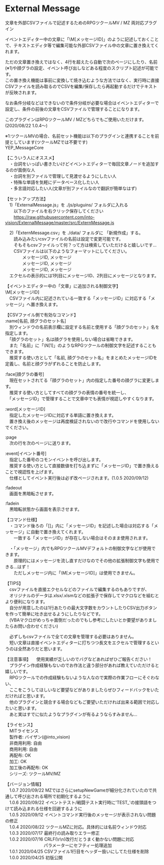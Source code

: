 # External Message
文章を外部CSVファイルで記述するためのRPGツクールMV / MZ 両対応プラグイン  


イベントエディター中の文章に「\M[メッセージID]」のように記述しておくことで、テキストエディタ等で編集可能な外部CSVファイル中の文章に置き換えてくれます。  

ただの文章置き換えではなく、4行を超えたら自動で次のページにしたり、名前(※1)や顔グラの設定、イベント呼び出しなどある程度のスクリプト記述が可能です。  
この置き換え機能は事前に変換して焼き込むような方法ではなく、実行時に直接CSVファイルを読み取るのでCSVを編集/保存したら再起動するだけでテキストが反映されます。  

なお条件分岐などはできないので条件分岐が必要な場合はイベントエディターで設定し、条件の前後の文章をCSVファイルで管理することになります。  

このプラグインはRPGツクールMV / MZどちらでもご使用いただけます。(2020/08/22 1.0.4～)  

※1:ツクールMVの場合、名前セット機能は以下のプラグインと連携することを前提としています(ツクールMZでは不要です)  
YEP_MessageCore  



【こういう人にオススメ】  
　・台詞をいっぱい書きたいけどイベントエディターで毎回文章ノードを追加するのが面倒な人  
　・台詞を別ファイルで管理して見渡せるようにしたい人  
　・特殊な単語を気軽にデータベース化したい人  
　・多言語対応したい人(文章が別ファイルなので翻訳が簡単なはず)  


【セットアップ方法】  
　1)「ExternalMessage.js」を ./js/pluguins/ フォルダに入れる  
　　以下のファイルを右クリック保存してください  
　　https://raw.githubusercontent.com/into-vision/ExternalMessage/master/src/ExternMessage.js  

　2)「ExternMessage.csv」を ./data/ フォルダに 「新規作成」する。  
　　読み込みたいcsvファイルの名前は設定で変更可能です。  
　　そもそもcsvファイルって何？って方は検索していただけると嬉しいです...  
　　CSVファイルは以下のようなフォーマットにしてください。  
　　　　メッセージID, メッセージ  
　　　　メッセージID, メッセージ  
　　　　メッセージID, メッセージ  
　エクセルの表示的には1列目にメッセージID、2列目にメッセージとなります。  


【イベントエディター中の「文章」に追加される制御文字】  
\M[メッセージID]  
　CSVファイル内に記述されている一致する「メッセージID」に対応する「メッセージ」へ置き換えます。  


【CSVファイル側で有効なコマンド】  
:name[名前, 顔グラのセット名]  
　別ウィンドウの名前表示欄に設定する名前と使用する「顔グラのセット」名を指定します。  
　「顔グラのセット」名は顔グラを使用しない場合は省略できます。  
　また「名前」に「\N[1]」のようなRPGツクールの制御文字を記述することもできます。  
　推奨する使い方として「名前, 顔グラのセット名」をまとめたメッセージIDを定義し、名前と顔グラがずれることを防止します。  


:face[顔グラの番号]  
　現在セットされてる「顔グラのセット」内の指定した番号の顔グラに変更します。  
　推奨する使い方としてすべての顔グラの表情の番号を統一し、  
　「メッセージID」で管理することで文章中でも表情が視認しやすくなります。  


:word[メッセージID]  
　指定したメッセージIDに対応する単語に置き換えます。  
　置き換え後のメッセージは再度検証されないので改行やコマンドを使用しないでください。  


:page  
　次の行を次のページに送ります。  


:event[イベント番号]  
　指定した番号のコモンイベントを呼び出します。  
　推奨する使い方として直接数値を打ち込まずに「メッセージID」で置き換えることで視認性を上げます。  
　仕様としてイベント実行後は必ず改ページされます。(1.0.5 2020/09/12)

:fadeout  
　画面を黒暗転させます。  


:fadein  
　黒暗転状態から画面を表示させます。  


【コマンド仕様】  
　・コマンド後ろの「[]」内に「メッセージID」を記述した場合は対応する「メッセージ」に自動で置き換えてくれます。  
　　一致する「メッセージID」が存在しない場合はそのまま使用されます。  

　・「メッセージ」内でもRPGツクールMVデフォルトの制御文字などが使用できます。  
　　原理的にはメッセージを流し直すだけなのでその他の拡張制御文字も使用できる...はず！  
　　ただしメッセージ内に「\M[メッセージID]」は使用できません。  


【TIPS】  
　csvファイルを直接エクセルなどのファイルで編集するのもありですが、  
　オリジナルのデータは.xlsx/.xlsmなどの拡張子で保存してマクロなどを組むとより便利になります。  
　自分が用意したのは1行あたりの最大文字数をカウントしたりCSV出力ボタンを作って簡単に吐き出せるようにしたりなどです。  
　(VBAマクロがめっちゃ面倒だったのでもし参考にしたいとか要望がありましたらお問い合わせください)  

　必ずしもcsvファイルで全ての文章を管理する必要はありません。  
　短い文章は直接イベントエディターに打ちつつ長文をエクセルで管理するというのは全然ありだと思います。  


【注意事項】 
　使用実績が乏しいのでバグなどあればぜひご報告ください！  
　プラグイン作成経験もないのでお作法と違う部分があれば教えていただけると嬉しいです。  
　RPGツクールでの作成経験もないような人なので実際の作業フローにそぐわない、  
　ここをこうしてほしいなど要望などがありましたらぜひフィードバックをいただければと思います。  
　他のプラグインと競合する場合などもご要望いただければ出来る範囲で対応したいと思います。  
　あと実はすでに似たようなプラグインが有るようならすみません...  


【ライセンス】  
　MITライセンス  
　製作者: バイザン(@into_vision)  
　非商用利用: 自由  
　商用利用: 自由  
　再配布: OK  
　加工: OK  
　加工後の再配布: OK  
　シリーズ: ツクールMV/MZ  


【バージョン情報】  
　1.0.7 2020/09/22	MZではさらにsetupNewGameが細分化されていたので共通して呼び出される場所で初期化するように  
　1.0.6 2020/09/22	イベントテスト/戦闘テスト実行時に'TEST_'の接頭語をつけて読み込まれる仕様を回避するように  
　1.0.5 2020/09/12	イベントコマンド実行後のメッセージが表示されない問題の修正  
　1.0.4 2020/08/22 ツクールMZに対応。具体的には名前ウィンドウ対応  
　1.0.3 2020/07/17 最終行の読み取りエラー修正  
　1.0.2 2020/07/16 CRLF(\r\n)改行だとうまく動かない問題に対応  
　　　　　　　　　パラメーターにセフティー処理追加  
　1.0.1 2020/04/25 CSVファイル1行目をヘッダー扱いにしてた仕様を削除  
　1.0.0 2020/04/25 初版公開  
